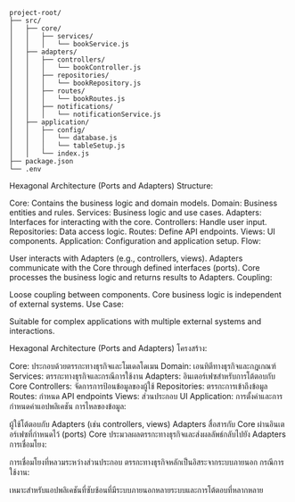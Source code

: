 ```
project-root/
├── src/
│   ├── core/
│   │   ├── services/
│   │   │   └── bookService.js
│   ├── adapters/
│   │   ├── controllers/
│   │   │   └── bookController.js
│   │   ├── repositories/
│   │   │   └── bookRepository.js
│   │   ├── routes/
│   │   │   └── bookRoutes.js
│   │   ├── notifications/
│   │   │   └── notificationService.js
│   ├── application/
│   │   ├── config/
│   │   │   └── database.js
│   │   │   └── tableSetup.js
│   │   └── index.js
├── package.json
└── .env
```

Hexagonal Architecture (Ports and Adapters)
Structure:

Core: Contains the business logic and domain models.
Domain: Business entities and rules.
Services: Business logic and use cases.
Adapters: Interfaces for interacting with the core.
Controllers: Handle user input.
Repositories: Data access logic.
Routes: Define API endpoints.
Views: UI components.
Application: Configuration and application setup.
Flow:

User interacts with Adapters (e.g., controllers, views).
Adapters communicate with the Core through defined interfaces (ports).
Core processes the business logic and returns results to Adapters.
Coupling:

Loose coupling between components.
Core business logic is independent of external systems.
Use Case:

Suitable for complex applications with multiple external systems and interactions.

Hexagonal Architecture (Ports and Adapters)
โครงสร้าง:

Core: ประกอบด้วยตรรกะทางธุรกิจและโมเดลโดเมน
Domain: เอนทิตีทางธุรกิจและกฎเกณฑ์
Services: ตรรกะทางธุรกิจและกรณีการใช้งาน
Adapters: อินเตอร์เฟซสำหรับการโต้ตอบกับ Core
Controllers: จัดการการป้อนข้อมูลของผู้ใช้
Repositories: ตรรกะการเข้าถึงข้อมูล
Routes: กำหนด API endpoints
Views: ส่วนประกอบ UI
Application: การตั้งค่าและการกำหนดค่าแอปพลิเคชัน
การไหลของข้อมูล:

ผู้ใช้โต้ตอบกับ Adapters (เช่น controllers, views)
Adapters สื่อสารกับ Core ผ่านอินเตอร์เฟซที่กำหนดไว้ (ports)
Core ประมวลผลตรรกะทางธุรกิจและส่งผลลัพธ์กลับไปยัง Adapters
การเชื่อมโยง:

การเชื่อมโยงที่หลวมระหว่างส่วนประกอบ
ตรรกะทางธุรกิจหลักเป็นอิสระจากระบบภายนอก
กรณีการใช้งาน:

เหมาะสำหรับแอปพลิเคชันที่ซับซ้อนที่มีระบบภายนอกหลายระบบและการโต้ตอบที่หลากหลาย
